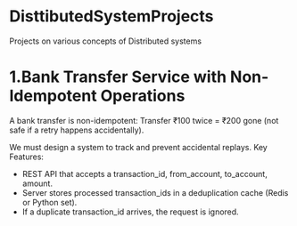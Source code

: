 # DisttibutedSystemProjects
Projects on various concepts of Distributed systems


# 1.Bank Transfer Service with Non-Idempotent Operations
A bank transfer is non-idempotent:
Transfer ₹100 twice = ₹200 gone (not safe if a retry happens accidentally).

We must design a system to track and prevent accidental replays.
Key Features:
- REST API that accepts a transaction_id, from_account, to_account, amount.
- Server stores processed transaction_ids in a deduplication cache (Redis or Python set).
- If a duplicate transaction_id arrives, the request is ignored.
